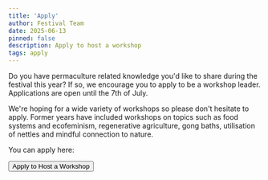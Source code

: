 ```yaml
---
title: 'Apply'
author: Festival Team
date: 2025-06-13
pinned: false
description: Apply to host a workshop
tags: apply
---
```

<script>
    import { base } from '$app/paths'
    import Action from '$lib/Action.svelte'
    import Button from '$lib/Button.svelte'
    import Image from  '$lib/Image.svelte'
</script>

Do you have permaculture related knowledge you'd like to share during the festival this year? If so, we encourage you to apply to be a workshop leader. Applications are open until the 7th of July.

We're hoping for a wide variety of workshops so please don't hesitate to apply. Former years have included workshops on topics such as food systems and ecofeminism, regenerative agriculture, gong baths, utilisation of nettles and mindful connection to nature.

You can apply here:

<Action>
    <Button href="https://docs.google.com/forms/d/e/1FAIpQLSfTTdueCpImNKQ-uztsNKiE6uFs3GrI3onjMj7RT68lh5_y7Q/viewform">Apply to Host a Workshop</Button>
</Action>
